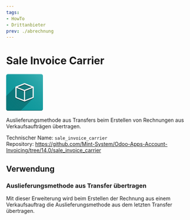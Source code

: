 ```yaml
---
tags:
- HowTo
- Drittanbieter
prev: ./abrechnung
---
```

# Sale Invoice Carrier

![icon_oms_box](assets/icon_oms_box.png)

Auslieferungsmethode aus Transfers beim Erstellen von Rechnungen aus Verkaufsaufträgen übertragen.

Technischer Name: `sale_invoice_carrier`\
Repository: <https://github.com/Mint-System/Odoo-Apps-Account-Invoicing/tree/14.0/sale_invoice_carrier>

## Verwendung

### Auslieferungsmethode aus Transfer übertragen

Mit dieser Erweiterung wird beim Erstellen der Rechnung aus einem Verkaufsauftrag die Auslieferungsmethode aus dem letzten Transfer übertragen.
